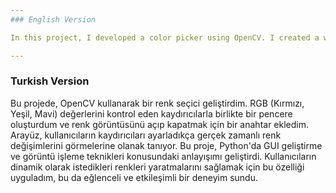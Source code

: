 ```yaml
---
### English Version

In this project, I developed a color picker using OpenCV. I created a window with trackbars to control the RGB values (Red, Green, Blue) and a switch to toggle the color display on and off. The interface allows users to see real-time color changes as they adjust the trackbars. This project enhanced my understanding of GUI development in Python and image processing techniques. I implemented this feature to enable users to dynamically create their desired colors, making it a fun and interactive experience.

---
```

### Turkish Version

Bu projede, OpenCV kullanarak bir renk seçici geliştirdim. RGB (Kırmızı, Yeşil, Mavi) değerlerini kontrol eden kaydırıcılarla birlikte bir pencere oluşturdum ve renk görüntüsünü açıp kapatmak için bir anahtar ekledim. Arayüz, kullanıcıların kaydırıcıları ayarladıkça gerçek zamanlı renk değişimlerini görmelerine olanak tanıyor. Bu proje, Python'da GUI geliştirme ve görüntü işleme teknikleri konusundaki anlayışımı geliştirdi. Kullanıcıların dinamik olarak istedikleri renkleri yaratmalarını sağlamak için bu özelliği uyguladım, bu da eğlenceli ve etkileşimli bir deneyim sundu.

